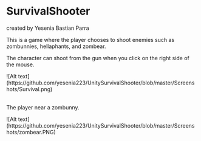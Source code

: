 # SurvivalShooter
<p>
created by Yesenia Bastian Parra </p>
<p> This is a game where the player chooses to shoot enemies such as zombunnies, hellaphants, and zombear. </p>

<p> 
The character can shoot from the gun when you click on the right side of the mouse. </p>
![Alt text] (https://github.com/yesenia223/UnitySurvivalShooter/blob/master/Screenshots/Survival.png)
<br></br>

<p>
The player near a zombunny. </p>
![Alt text] (https://github.com/yesenia223/UnitySurvivalShooter/blob/master/Screenshots/zombear.PNG)

